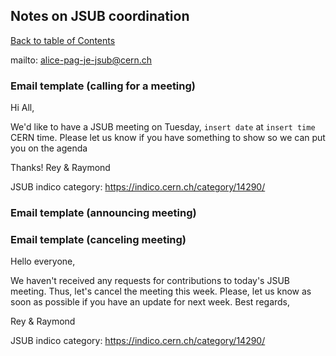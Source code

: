 ## Notes on JSUB coordination
[Back to table of Contents](../README.md)

mailto: alice-pag-je-jsub@cern.ch

### Email template (calling for a meeting)

Hi All,

We'd like to have a JSUB meeting on Tuesday, ```insert date``` at ```insert time``` CERN time. Please let us know if you have something to show so we can put you on the agenda

Thanks!
Rey & Raymond

JSUB indico category: https://indico.cern.ch/category/14290/

### Email template (announcing meeting)

### Email template (canceling meeting)

Hello everyone,

We haven't received any requests for contributions to today's JSUB meeting. Thus, let's cancel the meeting this week. Please, let us know
as soon as possible if you have an update for next week.
Best regards,

Rey & Raymond

JSUB indico category: https://indico.cern.ch/category/14290/

